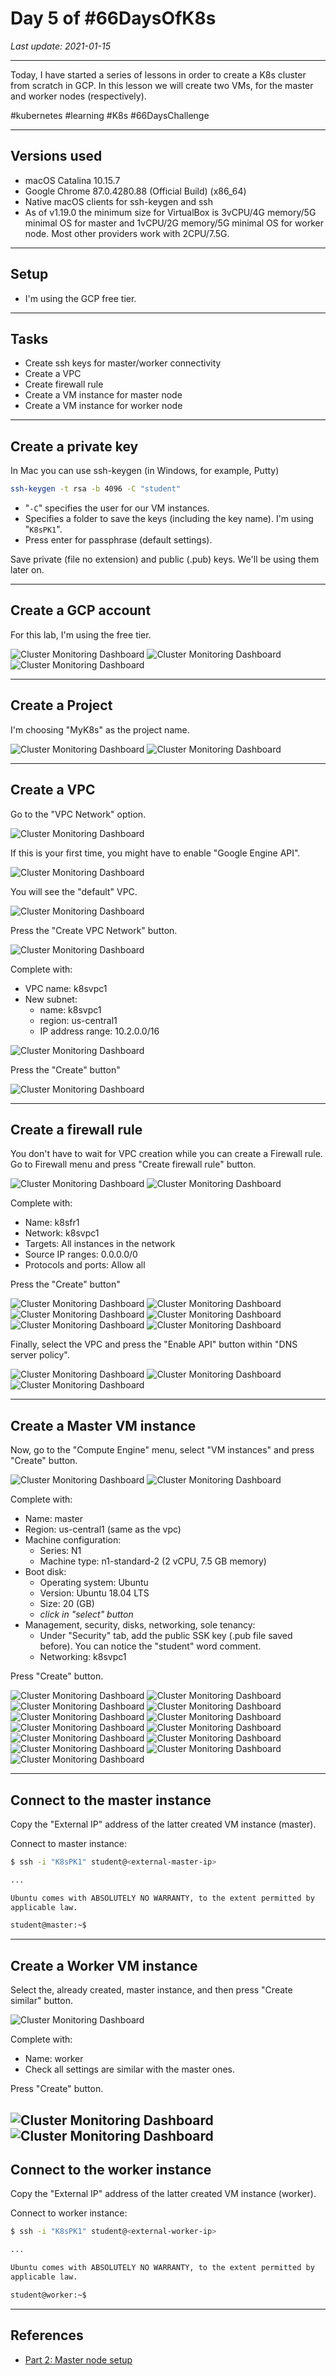 # Day 5 of #66DaysOfK8s

_Last update: 2021-01-15_

---

Today, I have started a series of lessons in order to create a K8s cluster from scratch in GCP.
In this lesson we will create two VMs, for the master and worker nodes (respectively).

#kubernetes #learning #K8s #66DaysChallenge

---

## Versions used

* macOS Catalina 10.15.7
* Google Chrome 87.0.4280.88 (Official Build) (x86_64)
* Native macOS clients for ssh-keygen and ssh
* As of v1.19.0 the minimum size for VirtualBox is 3vCPU/4G memory/5G minimal OS for master and 1vCPU/2G memory/5G minimal OS for worker node. Most other providers work with 2CPU/7.5G.

---

## Setup

* I'm using the GCP free tier.

---

## Tasks

* Create ssh keys for master/worker connectivity
* Create a VPC
* Create firewall rule
* Create a VM instance for master node
* Create a VM instance for worker node

---

## Create a private key

In Mac you can use ssh-keygen (in Windows, for example, Putty)

```bash
ssh-keygen -t rsa -b 4096 -C "student"
```

* "```-C```" specifies the user for our VM instances.
* Specifies a folder to save the keys (including the key name). I'm using "```K8sPK1```".
* Press enter for passphrase (default settings).

Save private (file no extension) and public (.pub) keys. We'll be using them later on.

---

## Create a GCP account

For this lab, I'm using the free tier.

![Cluster Monitoring Dashboard](readme-images/01.png)
![Cluster Monitoring Dashboard](readme-images/02.png)
![Cluster Monitoring Dashboard](readme-images/03.png)

---

## Create a Project

I'm choosing "MyK8s" as the project name.

![Cluster Monitoring Dashboard](readme-images/04.png)
![Cluster Monitoring Dashboard](readme-images/05.png)

---

## Create a VPC

Go to the "VPC Network" option.

![Cluster Monitoring Dashboard](readme-images/06.png)

If this is your first time, you might have to enable "Google Engine API".

![Cluster Monitoring Dashboard](readme-images/07.png)

You will see the "default" VPC.

![Cluster Monitoring Dashboard](readme-images/08.png)

Press the "Create VPC Network" button.

![Cluster Monitoring Dashboard](readme-images/10.png)

Complete with:
* VPC name: k8svpc1
* New subnet:
  * name: k8svpc1
  * region: us-central1
  * IP address range: 10.2.0.0/16

![Cluster Monitoring Dashboard](readme-images/10a.png)

Press the "Create" button"

![Cluster Monitoring Dashboard](readme-images/11.png)

---

## Create a firewall rule

You don't have to wait for VPC creation while you can create a Firewall rule.
Go to Firewall menu and press "Create firewall rule" button.

![Cluster Monitoring Dashboard](readme-images/12.png)
![Cluster Monitoring Dashboard](readme-images/13.png)

Complete with:
* Name: k8sfr1
* Network: k8svpc1
* Targets: All instances in the network
* Source IP ranges: 0.0.0.0/0
* Protocols and ports: Allow all

Press the "Create" button"

![Cluster Monitoring Dashboard](readme-images/14.png)
![Cluster Monitoring Dashboard](readme-images/15.png)
![Cluster Monitoring Dashboard](readme-images/16.png)
![Cluster Monitoring Dashboard](readme-images/17.png)
![Cluster Monitoring Dashboard](readme-images/18.png)
![Cluster Monitoring Dashboard](readme-images/19.png)


Finally, select the VPC and press the "Enable API" button within "DNS server policy".

![Cluster Monitoring Dashboard](readme-images/20.png)
![Cluster Monitoring Dashboard](readme-images/23.png)
![Cluster Monitoring Dashboard](readme-images/24.png)

---

## Create a Master VM instance

Now, go to the "Compute Engine" menu, select "VM instances" and press "Create" button.

![Cluster Monitoring Dashboard](readme-images/25.png)
![Cluster Monitoring Dashboard](readme-images/26.png)

Complete with:
* Name: master
* Region: us-central1 (same as the vpc)
* Machine configuration:
  * Series: N1
  * Machine type: n1-standard-2 (2 vCPU, 7.5 GB memory)
* Boot disk:
  * Operating system: Ubuntu
  * Version: Ubuntu 18.04 LTS
  * Size: 20 (GB)
  * _click in "select" button_
* Management, security, disks, networking, sole tenancy:
  * Under "Security" tab, add the public SSK key (.pub file saved before). You can notice the "student" word comment.
  * Networking: k8svpc1

Press "Create" button.

![Cluster Monitoring Dashboard](readme-images/27.png)
![Cluster Monitoring Dashboard](readme-images/28.png)
![Cluster Monitoring Dashboard](readme-images/29.png)
![Cluster Monitoring Dashboard](readme-images/30.png)
![Cluster Monitoring Dashboard](readme-images/31.png)
![Cluster Monitoring Dashboard](readme-images/32.png)
![Cluster Monitoring Dashboard](readme-images/33.png)
![Cluster Monitoring Dashboard](readme-images/34.png)
![Cluster Monitoring Dashboard](readme-images/35.png)
![Cluster Monitoring Dashboard](readme-images/36.png)
![Cluster Monitoring Dashboard](readme-images/37.png)
![Cluster Monitoring Dashboard](readme-images/38.png)
![Cluster Monitoring Dashboard](readme-images/39.png)

---

## Connect to the master instance

Copy the "External IP" address of the latter created VM instance (master).

Connect to master instance:

```bash
$ ssh -i "K8sPK1" student@<external-master-ip>

...

Ubuntu comes with ABSOLUTELY NO WARRANTY, to the extent permitted by
applicable law.

student@master:~$
```

---

## Create a Worker VM instance

Select the, already created, master instance, and then press "Create similar" button.

![Cluster Monitoring Dashboard](readme-images/41.png)

Complete with:
* Name: worker
* Check all settings are similar with the master ones.

Press "Create" button.

![Cluster Monitoring Dashboard](readme-images/42.png)
![Cluster Monitoring Dashboard](readme-images/44.png)
---

## Connect to the worker instance

Copy the "External IP" address of the latter created VM instance (worker).

Connect to worker instance:

```bash
$ ssh -i "K8sPK1" student@<external-worker-ip>

...

Ubuntu comes with ABSOLUTELY NO WARRANTY, to the extent permitted by
applicable law.

student@worker:~$
```

---

## References

* [Part 2: Master node setup](../day6)
